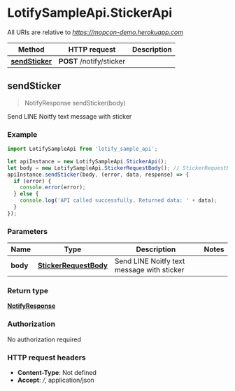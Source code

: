 # LotifySampleApi.StickerApi

All URIs are relative to *https://mopcon-demo.herokuapp.com*

Method | HTTP request | Description
------------- | ------------- | -------------
[**sendSticker**](StickerApi.md#sendSticker) | **POST** /notify/sticker | 



## sendSticker

> NotifyResponse sendSticker(body)



Send LINE Noitfy text message with sticker

### Example

```javascript
import LotifySampleApi from 'lotify_sample_api';

let apiInstance = new LotifySampleApi.StickerApi();
let body = new LotifySampleApi.StickerRequestBody(); // StickerRequestBody | Send LINE Noitfy text message with sticker
apiInstance.sendSticker(body, (error, data, response) => {
  if (error) {
    console.error(error);
  } else {
    console.log('API called successfully. Returned data: ' + data);
  }
});
```

### Parameters


Name | Type | Description  | Notes
------------- | ------------- | ------------- | -------------
 **body** | [**StickerRequestBody**](StickerRequestBody.md)| Send LINE Noitfy text message with sticker | 

### Return type

[**NotifyResponse**](NotifyResponse.md)

### Authorization

No authorization required

### HTTP request headers

- **Content-Type**: Not defined
- **Accept**: */*, application/json

